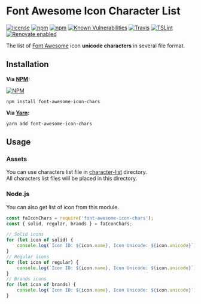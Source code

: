 # Font Awesome Icon Character List
[![license](https://img.shields.io/github/license/gluons/Font-Awesome-Icon-Chars.svg?style=flat-square)](./LICENSE)
[![npm](https://img.shields.io/npm/v/font-awesome-icon-chars.svg?style=flat-square)](https://www.npmjs.com/package/font-awesome-icon-chars)
[![npm](https://img.shields.io/npm/dt/font-awesome-icon-chars.svg?style=flat-square)](https://www.npmjs.com/package/font-awesome-icon-chars)
[![Known Vulnerabilities](https://snyk.io/test/github/gluons/font-awesome-icon-chars/badge.svg?style=flat-square)](https://snyk.io/test/github/gluons/font-awesome-icon-chars)
[![Travis](https://img.shields.io/travis/gluons/Font-Awesome-Icon-Chars.svg?style=flat-square)](https://travis-ci.org/gluons/Font-Awesome-Icon-Chars)
[![TSLint](https://img.shields.io/badge/TSLint-gluons-15757B.svg?style=flat-square)](https://github.com/gluons/tslint-config-gluons)
[![Renovate enabled](https://img.shields.io/badge/renovate-enabled-brightgreen.svg?style=flat-square)](https://renovateapp.com/)

The list of [Font Awesome](https://fontawesome.com/) icon **unicode characters** in several file format.


## Installation

**Via [NPM](https://www.npmjs.com/):**

[![NPM](https://nodei.co/npm/font-awesome-icon-chars.png?downloads=true&downloadRank=true&stars=true)](https://www.npmjs.com/package/font-awesome-icon-chars)

```
npm install font-awesome-icon-chars
```

**Via [Yarn](https://yarnpkg.com/):**

```
yarn add font-awesome-icon-chars
```

## Usage

### Assets

You can use characters list file in [character-list](./character-list) directory.  
All characters list files will be placed in this directory.

### Node.js

You can also get list of icon from this module.

```javascript
const faIconChars = require('font-awesome-icon-chars');
const { solid, regular, brands } = faIconChars;

// Solid icons
for (let icon of solid) {
	console.log(`Icon ID: ${icon.name}, Icon Unicode: ${icon.unicode}`);
}
// Regular icons
for (let icon of regular) {
	console.log(`Icon ID: ${icon.name}, Icon Unicode: ${icon.unicode}`);
}
// Brands icons
for (let icon of brands) {
	console.log(`Icon ID: ${icon.name}, Icon Unicode: ${icon.unicode}`);
}
```
